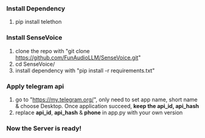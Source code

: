 ### Install Dependency
1. pip install telethon
### Install SenseVoice
1. clone the repo with "git clone https://github.com/FunAudioLLM/SenseVoice.git"
2. cd SenseVoice/
3. install dependency with "pip install -r requirements.txt"
### Apply telegram api
1. go to "https://my.telegram.org/", only need to set app name, short name & choose Desktop. Once application succeed, **keep the api_id, api_hash**
2. replace **api_id**, **api_hash** & **phone** in app.py with your own version
### Now the Server is ready!